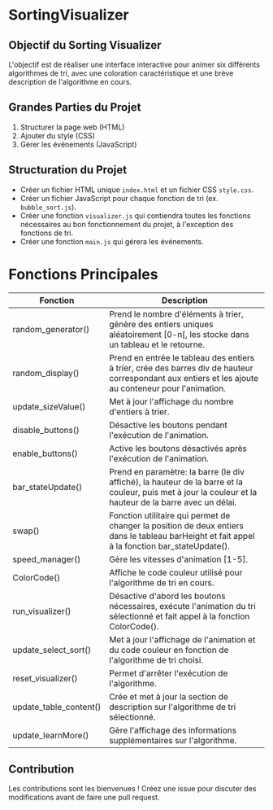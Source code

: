 # SortingVisualizer

## Objectif du Sorting Visualizer

L'objectif est de réaliser une interface interactive pour animer six différents algorithmes de tri, avec une coloration caractéristique et une brève description de l'algorithme en cours.

## Grandes Parties du Projet
1. Structurer la page web (HTML)
2. Ajouter du style (CSS)
3. Gérer les événements (JavaScript)

## Structuration du Projet

- Créer un fichier HTML unique `index.html` et un fichier CSS `style.css`.
- Créer un fichier JavaScript pour chaque fonction de tri (ex. `bubble_sort.js`).
- Créer une fonction `visualizer.js` qui contiendra toutes les fonctions nécessaires au bon fonctionnement du projet, à l'exception des fonctions de tri.
- Créer une fonction `main.js` qui gérera les événements.

# Fonctions Principales

|       Fonction	   |    Description
| -----------------    | -------------------------------------------------------------------------------------------------------------------------------
| random_generator()   | Prend le nombre d'éléments à trier, génère des entiers uniques aléatoirement [0-n[, les stocke dans un tableau et le retourne.
| random_display()	   | Prend en entrée le tableau des entiers à trier, crée des barres div de hauteur correspondant aux entiers et les ajoute au conteneur pour l'animation.
| update_sizeValue()   | Met à jour l'affichage du nombre d'entiers à trier.
| disable_buttons()	   | Désactive les boutons pendant l'exécution de l'animation.
| enable_buttons()	   | Active les boutons désactivés après l'exécution de l'animation.
| bar_stateUpdate()	   | Prend en paramètre: la barre (le div affiché), la hauteur de la barre et la couleur, puis met à jour la couleur et la hauteur de la barre avec un délai.
| swap()	           | Fonction utilitaire qui permet de changer la position de deux entiers dans le tableau barHeight et fait appel à la fonction bar_stateUpdate().
| speed_manager()	   | Gère les vitesses d'animation [1-5].
| ColorCode()	       | Affiche le code couleur utilisé pour l'algorithme de tri en cours.
| run_visualizer()	   | Désactive d'abord les boutons nécessaires, exécute l'animation du tri sélectionné et fait appel à la fonction ColorCode().
| update_select_sort() | Met à jour l'affichage de l'animation et du code couleur en fonction de l'algorithme de tri choisi.
| reset_visualizer()   | Permet d'arrêter l'exécution de l'algorithme.
| update_table_content() |	Crée et met à jour la section de description sur l'algorithme de tri sélectionné.
| update_learnMore()	| Gère l'affichage des informations supplémentaires sur l'algorithme.


## Contribution
Les contributions sont les bienvenues ! Créez une issue pour discuter des modifications avant de faire une pull request.
